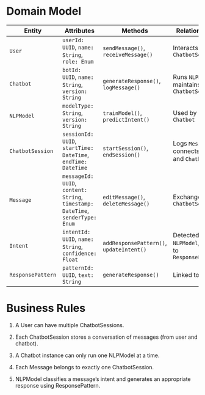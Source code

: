 # Domain Model
| **Entity**         | **Attributes**                                                                 | **Methods**                                | **Relationships**                                      |
|--------------------|--------------------------------------------------------------------------------|---------------------------------------------|--------------------------------------------------------|
| `User`             | `userId: UUID`, `name: String`, `role: Enum`                                   | `sendMessage()`, `receiveMessage()`         | Interacts with `ChatbotSession`                       |
| `Chatbot`          | `botId: UUID`, `name: String`, `version: String`                               | `generateResponse()`, `logMessage()`        | Runs `NLPModel`, maintains `ChatbotSession`           |
| `NLPModel`         | `modelType: String`, `version: String`                                         | `trainModel()`, `predictIntent()`           | Used by `Chatbot`                                     |
| `ChatbotSession`   | `sessionId: UUID`, `startTime: DateTime`, `endTime: DateTime`                  | `startSession()`, `endSession()`            | Logs `Message`, connects `User` and `Chatbot`         |
| `Message`          | `messageId: UUID`, `content: String`, `timestamp: DateTime`, `senderType: Enum`| `editMessage()`, `deleteMessage()`          | Exchanged in `ChatbotSession`                         |
| `Intent`           | `intentId: UUID`, `name: String`, `confidence: Float`                          | `addResponsePattern()`, `updateIntent()`    | Detected by `NLPModel`, maps to `ResponsePattern`     |
| `ResponsePattern`  | `patternId: UUID`, `text: String`                                              | `generateResponse()`                        | Linked to `Intent`                                    |

# Business Rules
1. A User can have multiple ChatbotSessions.

2. Each ChatbotSession stores a conversation of messages (from user and chatbot).

3. A Chatbot instance can only run one NLPModel at a time.

4. Each Message belongs to exactly one ChatbotSession.

5. NLPModel classifies a message’s intent and generates an appropriate response using ResponsePattern.
